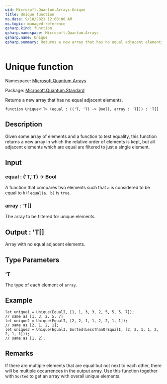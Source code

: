 ```yaml
---
uid: Microsoft.Quantum.Arrays.Unique
title: Unique function
ms.date: 9/10/2021 12:00:00 AM
ms.topic: managed-reference
qsharp.kind: function
qsharp.namespace: Microsoft.Quantum.Arrays
qsharp.name: Unique
qsharp.summary: Returns a new array that has no equal adjacent elements.
---
```


# Unique function

Namespace: [Microsoft.Quantum.Arrays](xref:Microsoft.Quantum.Arrays)

Package: [Microsoft.Quantum.Standard](https://nuget.org/packages/Microsoft.Quantum.Standard)


Returns a new array that has no equal adjacent elements.

```qsharp
function Unique<'T> (equal : (('T, 'T) -> Bool), array : 'T[]) : 'T[]
```


## Description

Given some array of elements and a function to test equality, thisfunction returns a new array in which the relative order of elementsis kept, but all adjacent elements which are equal are filtered tojust a single element.

## Input

### equal : ('T,'T) -> [Bool](xref:microsoft.quantum.qsharp.valueliterals#bool-literals)

A function that compares two elements such that `a` is considered tobe equal to `b` if `equal(a, b)` is `true`.


### array : 'T[]

The array to be filtered for unique elements.



## Output : 'T[]

Array with no equal adjacent elements.

## Type Parameters

### 'T

The type of each element of `array`.

## Example

```qsharplet unique1 = Unique(EqualI, [1, 1, 3, 3, 2, 5, 5, 5, 7]);// same as [1, 3, 2, 5, 7]let unique2 = Unique(EqualI, [2, 2, 1, 1, 2, 2, 1, 1]);// same as [2, 1, 2, 1];let unique3 = Unique(EqualI, Sorted(LessThanOrEqualI, [2, 2, 1, 1, 2, 2, 1, 1]));// same as [1, 2];```

## Remarks

If there are multiple elements that are equal but not next to each other,there will be multiple occurrences in the output array.  Use this functiontogether with `Sorted` to get an array with overall unique elements.